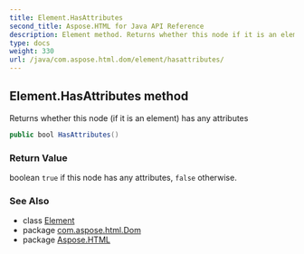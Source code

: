 ```yaml
---
title: Element.HasAttributes
second_title: Aspose.HTML for Java API Reference
description: Element method. Returns whether this node if it is an element has any attributes
type: docs
weight: 330
url: /java/com.aspose.html.dom/element/hasattributes/
---
```

## Element.HasAttributes method

Returns whether this node (if it is an element) has any attributes

```java
public bool HasAttributes()
```

### Return Value

boolean `true` if this node has any attributes, `false` otherwise.

### See Also

* class [Element](../)
* package [com.aspose.html.Dom](../../element/)
* package [Aspose.HTML](../../../)
